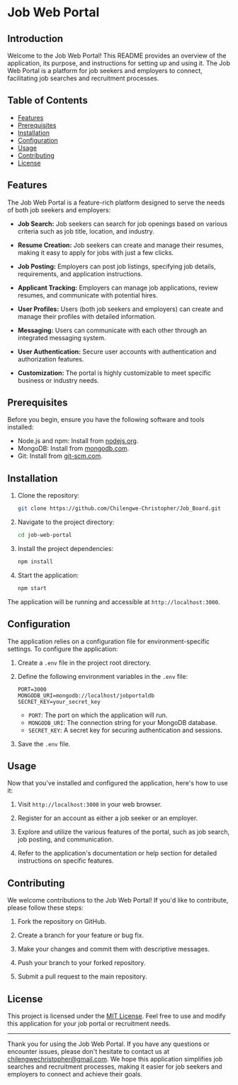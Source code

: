 # Job Web Portal

## Introduction

Welcome to the Job Web Portal! This README provides an overview of the application, its purpose, and instructions for setting up and using it. The Job Web Portal is a platform for job seekers and employers to connect, facilitating job searches and recruitment processes.

## Table of Contents

- [Features](#features)
- [Prerequisites](#prerequisites)
- [Installation](#installation)
- [Configuration](#configuration)
- [Usage](#usage)
- [Contributing](#contributing)
- [License](#license)

## Features

The Job Web Portal is a feature-rich platform designed to serve the needs of both job seekers and employers:

- **Job Search:** Job seekers can search for job openings based on various criteria such as job title, location, and industry.

- **Resume Creation:** Job seekers can create and manage their resumes, making it easy to apply for jobs with just a few clicks.

- **Job Posting:** Employers can post job listings, specifying job details, requirements, and application instructions.

- **Applicant Tracking:** Employers can manage job applications, review resumes, and communicate with potential hires.

- **User Profiles:** Users (both job seekers and employers) can create and manage their profiles with detailed information.

- **Messaging:** Users can communicate with each other through an integrated messaging system.

- **User Authentication:** Secure user accounts with authentication and authorization features.

- **Customization:** The portal is highly customizable to meet specific business or industry needs.

## Prerequisites

Before you begin, ensure you have the following software and tools installed:

- Node.js and npm: Install from [nodejs.org](https://nodejs.org/).
- MongoDB: Install from [mongodb.com](https://www.mongodb.com/).
- Git: Install from [git-scm.com](https://git-scm.com/).

## Installation

1. Clone the repository:

   ```bash
   git clone https://github.com/Chilengwe-Christopher/Job_Board.git
   ```

2. Navigate to the project directory:

   ```bash
   cd job-web-portal
   ```

3. Install the project dependencies:

   ```bash
   npm install
   ```

4. Start the application:

   ```bash
   npm start
   ```

The application will be running and accessible at `http://localhost:3000`.

## Configuration

The application relies on a configuration file for environment-specific settings. To configure the application:

1. Create a `.env` file in the project root directory.

2. Define the following environment variables in the `.env` file:

   ```env
   PORT=3000
   MONGODB_URI=mongodb://localhost/jobportaldb
   SECRET_KEY=your_secret_key
   ```

   - `PORT`: The port on which the application will run.
   - `MONGODB_URI`: The connection string for your MongoDB database.
   - `SECRET_KEY`: A secret key for securing authentication and sessions.

3. Save the `.env` file.

## Usage

Now that you've installed and configured the application, here's how to use it:

1. Visit `http://localhost:3000` in your web browser.

2. Register for an account as either a job seeker or an employer.

3. Explore and utilize the various features of the portal, such as job search, job posting, and communication.

4. Refer to the application's documentation or help section for detailed instructions on specific features.

## Contributing

We welcome contributions to the Job Web Portal! If you'd like to contribute, please follow these steps:

1. Fork the repository on GitHub.

2. Create a branch for your feature or bug fix.

3. Make your changes and commit them with descriptive messages.

4. Push your branch to your forked repository.

5. Submit a pull request to the main repository.

## License

This project is licensed under the [MIT License](LICENSE). Feel free to use and modify this application for your job portal or recruitment needs.

---

Thank you for using the Job Web Portal. If you have any questions or encounter issues, please don't hesitate to contact us at chilengwechristopher@gmail.com. We hope this application simplifies job searches and recruitment processes, making it easier for job seekers and employers to connect and achieve their goals.
